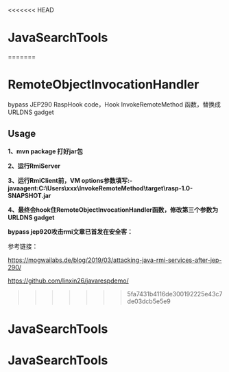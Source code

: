 <<<<<<< HEAD
# JavaSearchTools
=======
# RemoteObjectInvocationHandler
bypass JEP290 RaspHook code，Hook InvokeRemoteMethod 函数，替换成URLDNS gadget
## Usage
**1、mvn package 打好jar包**

**2、运行RmiServer**

**3、运行RmiClient前，VM options参数填写:-javaagent:C:\Users\xxx\InvokeRemoteMethod\target\rasp-1.0-SNAPSHOT.jar**

**4、最终会hook住RemoteObjectInvocationHandler函数，修改第三个参数为URLDNS gadget**

**bypass jep920攻击rmi文章已首发在安全客：**


参考链接：

https://mogwailabs.de/blog/2019/03/attacking-java-rmi-services-after-jep-290/

https://github.com/linxin26/javarespdemo/
>>>>>>> 5fa7431b4116de300192225e43c7de03dcb5e5e9
# JavaSearchTools
# JavaSearchTools
